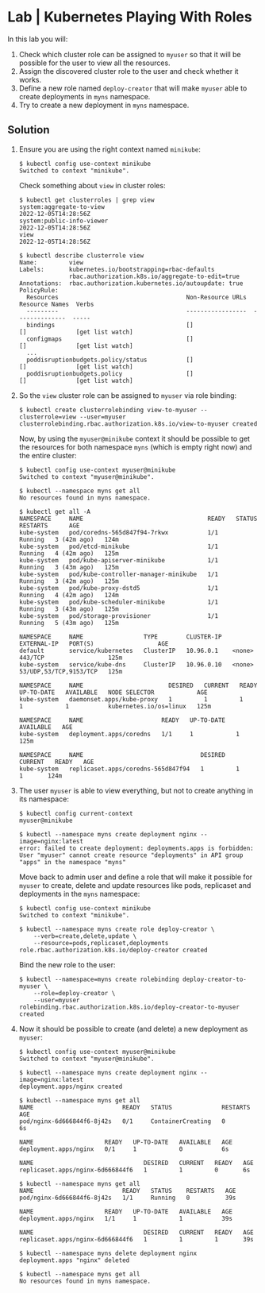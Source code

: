 # Lab | Kubernetes Playing With Roles

In this lab you will:

1. Check which cluster role can be assigned to `myuser` so that it will be
   possible for the user to view all the resources.
2. Assign the discovered cluster role to the user and check whether it works.
3. Define a new role named `deploy-creator` that will make `myuser` able to
   create deployments in `myns` namespace.
4. Try to create a new deployment in `myns` namespace.

## Solution

1. Ensure you are using the right context named `minikube`:

   ```console
   $ kubectl config use-context minikube
   Switched to context "minikube".
   ```

   Check something about `view` in cluster roles:

   ```console
   $ kubectl get clusterroles | grep view
   system:aggregate-to-view                                               2022-12-05T14:28:56Z
   system:public-info-viewer                                              2022-12-05T14:28:56Z
   view                                                                   2022-12-05T14:28:56Z

   $ kubectl describe clusterrole view
   Name:         view
   Labels:       kubernetes.io/bootstrapping=rbac-defaults
                 rbac.authorization.k8s.io/aggregate-to-edit=true
   Annotations:  rbac.authorization.kubernetes.io/autoupdate: true
   PolicyRule:
     Resources                                    Non-Resource URLs  Resource Names  Verbs
     ---------                                    -----------------  --------------  -----
     bindings                                     []                 []              [get list watch]
     configmaps                                   []                 []              [get list watch]
     ...
     poddisruptionbudgets.policy/status           []                 []              [get list watch]
     poddisruptionbudgets.policy                  []                 []              [get list watch]
   ```

2. So the `view` cluster role can be assigned to `myuser` via role binding:

   ```console
   $ kubectl create clusterrolebinding view-to-myuser --clusterrole=view --user=myuser
   clusterrolebinding.rbac.authorization.k8s.io/view-to-myuser created
   ```

   Now, by using the `myuser@minikube` context it should be possible to get the resources for both namespace `myns` (which is empty right now) and the entire cluster:

   ```console
   $ kubectl config use-context myuser@minikube
   Switched to context "myuser@minikube".

   $ kubectl --namespace myns get all
   No resources found in myns namespace.

   $ kubectl get all -A
   NAMESPACE     NAME                                   READY   STATUS    RESTARTS      AGE
   kube-system   pod/coredns-565d847f94-7rkwx           1/1     Running   3 (42m ago)   124m
   kube-system   pod/etcd-minikube                      1/1     Running   4 (42m ago)   125m
   kube-system   pod/kube-apiserver-minikube            1/1     Running   3 (43m ago)   125m
   kube-system   pod/kube-controller-manager-minikube   1/1     Running   3 (42m ago)   125m
   kube-system   pod/kube-proxy-dstd5                   1/1     Running   4 (42m ago)   124m
   kube-system   pod/kube-scheduler-minikube            1/1     Running   3 (43m ago)   125m
   kube-system   pod/storage-provisioner                1/1     Running   5 (43m ago)   125m

   NAMESPACE     NAME                 TYPE        CLUSTER-IP   EXTERNAL-IP   PORT(S)                  AGE
   default       service/kubernetes   ClusterIP   10.96.0.1    <none>        443/TCP                  125m
   kube-system   service/kube-dns     ClusterIP   10.96.0.10   <none>        53/UDP,53/TCP,9153/TCP   125m

   NAMESPACE     NAME                        DESIRED   CURRENT   READY   UP-TO-DATE   AVAILABLE   NODE SELECTOR            AGE
   kube-system   daemonset.apps/kube-proxy   1         1         1       1            1           kubernetes.io/os=linux   125m

   NAMESPACE     NAME                      READY   UP-TO-DATE   AVAILABLE   AGE
   kube-system   deployment.apps/coredns   1/1     1            1           125m

   NAMESPACE     NAME                                 DESIRED   CURRENT   READY   AGE
   kube-system   replicaset.apps/coredns-565d847f94   1         1         1       124m
   ```

3. The user `myuser` is able to view everything, but not to create anything in its namespace:

   ```console
   $ kubectl config current-context
   myuser@minikube

   $ kubectl --namespace myns create deployment nginx --image=nginx:latest
   error: failed to create deployment: deployments.apps is forbidden: User "myuser" cannot create resource "deployments" in API group "apps" in the namespace "myns"
   ```

   Move back to admin user and define a role that will make it possible for `myuser` to create, delete and update resources like pods, replicaset and deployments in the `myns` namespace:

   ```console
   $ kubectl config use-context minikube
   Switched to context "minikube".

   $ kubectl --namespace myns create role deploy-creator \
       --verb=create,delete,update \
       --resource=pods,replicaset,deployments
   role.rbac.authorization.k8s.io/deploy-creator created
   ```

   Bind the new role to the user:

   ```console
   $ kubectl --namespace=myns create rolebinding deploy-creator-to-myuser \
       --role=deploy-creator \
       --user=myuser
   rolebinding.rbac.authorization.k8s.io/deploy-creator-to-myuser created
   ```

4. Now it should be possible to create (and delete) a new deployment as `myuser`:

   ```console
   $ kubectl config use-context myuser@minikube
   Switched to context "myuser@minikube".

   $ kubectl --namespace myns create deployment nginx --image=nginx:latest
   deployment.apps/nginx created

   $ kubectl --namespace myns get all
   NAME                         READY   STATUS              RESTARTS   AGE
   pod/nginx-6d666844f6-8j42s   0/1     ContainerCreating   0          6s

   NAME                    READY   UP-TO-DATE   AVAILABLE   AGE
   deployment.apps/nginx   0/1     1            0           6s

   NAME                               DESIRED   CURRENT   READY   AGE
   replicaset.apps/nginx-6d666844f6   1         1         0       6s

   $ kubectl --namespace myns get all
   NAME                         READY   STATUS    RESTARTS   AGE
   pod/nginx-6d666844f6-8j42s   1/1     Running   0          39s

   NAME                    READY   UP-TO-DATE   AVAILABLE   AGE
   deployment.apps/nginx   1/1     1            1           39s

   NAME                               DESIRED   CURRENT   READY   AGE
   replicaset.apps/nginx-6d666844f6   1         1         1       39s

   $ kubectl --namespace myns delete deployment nginx
   deployment.apps "nginx" deleted

   $ kubectl --namespace myns get all
   No resources found in myns namespace.
   ```
